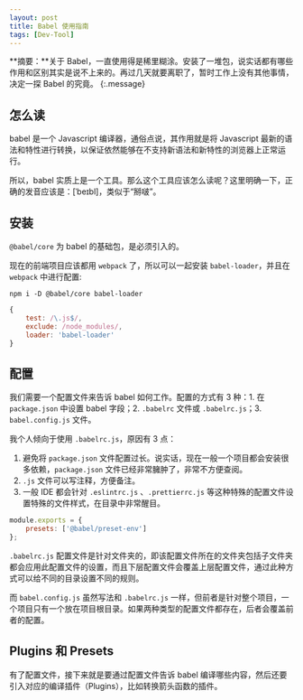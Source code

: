 ```yaml
---
layout: post
title: Babel 使用指南
tags: [Dev-Tool]
---
```


**摘要：**关于 Babel，一直使用得是稀里糊涂。安装了一堆包，说实话都有哪些作用和区别其实是说不上来的。再过几天就要离职了，暂时工作上没有其他事情，决定一探 Babel 的究竟。
{:.message}

## 怎么读

babel 是一个 Javascript 编译器，通俗点说，其作用就是将 Javascript 最新的语法和特性进行转换，以保证依然能够在不支持新语法和新特性的浏览器上正常运行。

所以，babel 实质上是一个工具。那么这个工具应该怎么读呢？这里明确一下，正确的发音应该是：[ˈbeɪbl]，类似于“掰啵”。

## 安装

`@babel/core` 为 babel 的基础包，是必须引入的。

现在的前端项目应该都用 `webpack` 了，所以可以一起安装 `babel-loader`，并且在 `webpack` 中进行配置:

```shell
npm i -D @babel/core babel-loader 
```

```js
{ 
    test: /\.js$/, 
    exclude: /node_modules/, 
    loader: 'babel-loader' 
}
```

## 配置

我们需要一个配置文件来告诉 babel 如何工作。配置的方式有 3 种：1. 在 `package.json` 中设置 babel 字段；2. `.babelrc` 文件或 `.babelrc.js`；3. `babel.config.js` 文件。

我个人倾向于使用 `.babelrc.js`，原因有 3 点：

1. 避免将 `package.json` 文件配置过长。说实话，现在一般一个项目都会安装很多依赖，`package.json` 文件已经非常臃肿了，非常不方便查阅。
2. `.js` 文件可以写注释，方便备注。
3. 一般 IDE 都会针对 `.eslintrc.js` 、`.prettierrc.js` 等这种特殊的配置文件设置特殊的文件样式，在目录中非常醒目。

```js
module.exports = {
    presets: ['@babel/preset-env']
};
```

`.babelrc.js` 配置文件是针对文件夹的，即该配置文件所在的文件夹包括子文件夹都会应用此配置文件的设置，而且下层配置文件会覆盖上层配置文件，通过此种方式可以给不同的目录设置不同的规则。

而 `babel.config.js` 虽然写法和 `.babelrc.js` 一样，但前者是针对整个项目，一个项目只有一个放在项目根目录。如果两种类型的配置文件都存在，后者会覆盖前者的配置。

## Plugins 和 Presets

有了配置文件，接下来就是要通过配置文件告诉 babel 编译哪些内容，然后还要引入对应的编译插件（Plugins），比如转换箭头函数的插件。